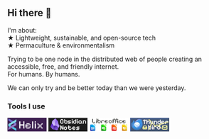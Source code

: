 ## Hi there 👋

I'm about:  
★ Lightweight, sustainable, and open-source tech  
★ Permaculture & environmentalism

Trying to be one node in the distributed web of people creating an accessible, free, and friendly internet.  
For humans.  By humans.

We can only try and be better today than we were yesterday.

### Tools I use

[<img src="banners/Helix.gif" title="Helix Editor">](https://github.com/helix-editor/helix/) [<img src="banners/Obsidian.png" title="Obsidian">](https://obsidian.md/) [<img src="banners/Libreoffice.gif" title="Libreoffice">](https://libreoffice.org) [<img src="banners/Thunderbird.gif" title="Thunderbird">](https://thunderbird.net)

<!-- TODO: More blinkies?!
-->
